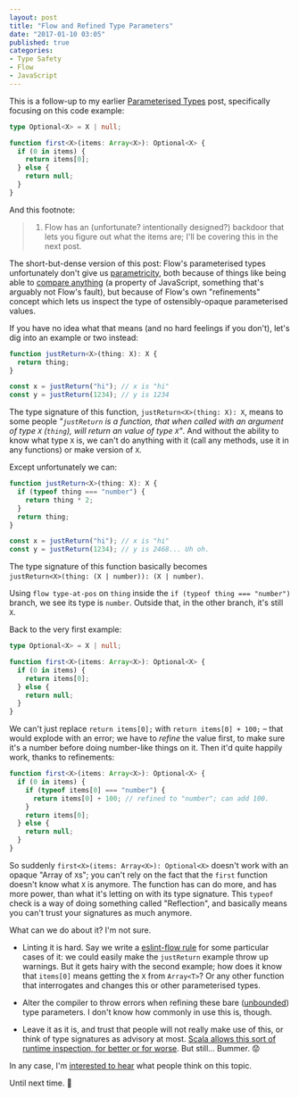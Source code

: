 ```yaml
---
layout: post
title: "Flow and Refined Type Parameters"
date: "2017-01-10 03:05"
published: true
categories:
- Type Safety
- Flow
- JavaScript
---
```


This is a follow-up to my earlier [Parameterised Types](/blog/2017/01/effective-types-a-parameterised-type-primer-flow/) post, specifically focusing on this code example:

```ts
type Optional<X> = X | null;

function first<X>(items: Array<X>): Optional<X> {
  if (0 in items) {
    return items[0];
  } else {
    return null;
  }
}
```

And this footnote:

> 1. Flow has an (unfortunate? intentionally designed?) backdoor that lets you figure out what the items are; I'll be covering this in the next post.

The short-but-dense version of this post: Flow's parameterised types unfortunately don't give us [parametricity](https://www.schoolofhaskell.com/school/starting-with-haskell/introduction-to-haskell/5-type-classes), both because of things like being able to [compare anything](https://gist.github.com/raichoo/b5d2534c18eadbf9da8b) (a property of JavaScript, something that's arguably not Flow's fault), but because of Flow's own "refinements" concept which lets us inspect the type of ostensibly-opaque parameterised values.

If you have no idea what that means (and no hard feelings if you don't), let's dig into an example or two instead:

```ts
function justReturn<X>(thing: X): X {
  return thing;
}

const x = justReturn("hi"); // x is "hi"
const y = justReturn(1234); // y is 1234
```

The type signature of this function, `justReturn<X>(thing: X): X`, means to some people _"`justReturn` is a function, that when called with an argument of type `X` (`thing`), will return an value of type `X`"_. And without the ability to know what type `X` is, we can't do anything with it (call any methods, use it in any functions) or make version of `X`.

Except unfortunately we can:

```ts
function justReturn<X>(thing: X): X {
  if (typeof thing === "number") {
    return thing * 2;
  }
  return thing;
}

const x = justReturn("hi"); // x is "hi"
const y = justReturn(1234); // y is 2468... Uh oh.
```

The type signature of this function basically becomes<br>`justReturn<X>(thing: (X | number)): (X | number)`.

Using `flow type-at-pos` on `thing` inside the `if (typeof thing === "number")` branch, we see its type is `number`. Outside that, in the other branch, it's still `X`.

Back to the very first example:

```ts
type Optional<X> = X | null;

function first<X>(items: Array<X>): Optional<X> {
  if (0 in items) {
    return items[0];
  } else {
    return null;
  }
}
```

We can't just replace `return items[0];` with `return items[0] + 100;` – that would explode with an error; we have to _refine_ the value first, to make sure it's a number before doing number-like things on it. Then it'd quite happily work, thanks to refinements:

```ts
function first<X>(items: Array<X>): Optional<X> {
  if (0 in items) {
    if (typeof items[0] === "number") {
      return items[0] + 100; // refined to "number"; can add 100.
    }
    return items[0];
  } else {
    return null;
  }
}
```

So suddenly `first<X>(items: Array<X>): Optional<X>` doesn't work with an opaque "Array of `X`s"; you can't rely on the fact that the `first` function doesn't know what `X` is anymore. The function has can do more, and has more power, than what it's letting on with its type signature. This `typeof` check is a way of doing something called "Reflection", and basically means you can't trust your signatures as much anymore.

What can we do about it? I'm not sure.

* Linting it is hard. Say we write a [eslint-flow rule](https://www.npmjs.com/package/eslint-plugin-flowtype#eslint-plugin-flowtype-rules-define-flow-type) for some particular cases of it: we could easily make the `justReturn` example throw up warnings. But it gets hairy with the second example; how does it know that `items[0]` means getting the `X` from `Array<T>`? Or any other function that interrogates and changes this or other parameterised types.

* Alter the compiler to throw errors when refining these bare ([unbounded](https://flowtype.org/blog/2015/03/12/Bounded-Polymorphism.html)) type parameters. I don't know how commonly in use this is, though.

* Leave it as it is, and trust that people will not really make use of this, or think of type signatures as advisory at most. [Scala allows this sort of runtime inspection, for better or for worse](http://docs.scala-lang.org/overviews/reflection/overview.html#inspecting-a-runtime-type-including-generic-types-at-runtime). But still… Bummer. 😟

In any case, I'm [interested to hear](https://twitter.com/damncabbage) what people think on this topic.

Until next time. 👋
